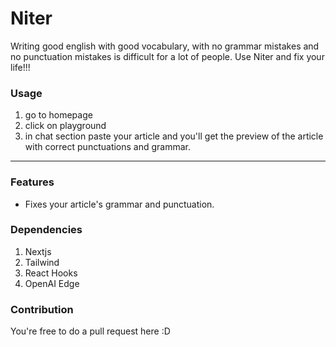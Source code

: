 # Niter
Writing good english with good vocabulary, with no grammar mistakes and no punctuation mistakes is difficult for a lot of people. Use Niter and fix your life!!!

### Usage
1. go to homepage
2. click on playground
3. in chat section paste your article and you'll get the preview of the article with correct punctuations and grammar.

---

### Features
- Fixes your article's grammar and punctuation.

### Dependencies
1. Nextjs
2. Tailwind
3. React Hooks
4. OpenAI Edge

### Contribution
You're free to do a pull request here :D